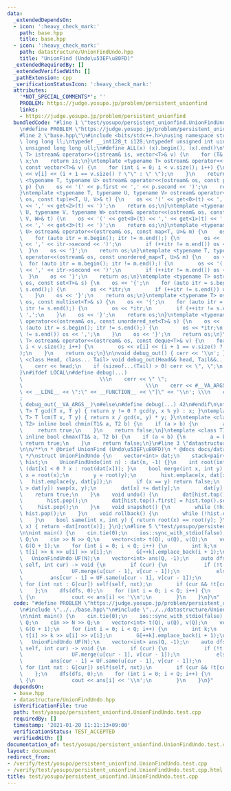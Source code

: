 ```yaml
---
data:
  _extendedDependsOn:
  - icon: ':heavy_check_mark:'
    path: base.hpp
    title: base.hpp
  - icon: ':heavy_check_mark:'
    path: datastructure/UnionFindUndo.hpp
    title: "UnionFind (Undo\u53EF\u80FD)"
  _extendedRequiredBy: []
  _extendedVerifiedWith: []
  _pathExtension: cpp
  _verificationStatusIcon: ':heavy_check_mark:'
  attributes:
    '*NOT_SPECIAL_COMMENTS*': ''
    PROBLEM: https://judge.yosupo.jp/problem/persistent_unionfind
    links:
    - https://judge.yosupo.jp/problem/persistent_unionfind
  bundledCode: "#line 1 \"test/yosupo/persistent_unionfind.UnionFindUndo.test.cpp\"\
    \n#define PROBLEM \"https://judge.yosupo.jp/problem/persistent_unionfind\"\n\n\
    #line 2 \"base.hpp\"\n#include <bits/stdc++.h>\nusing namespace std;\ntypedef\
    \ long long ll;\ntypedef __int128_t i128;\ntypedef unsigned int uint;\ntypedef\
    \ unsigned long long ull;\n#define ALL(x) (x).begin(), (x).end()\n\ntemplate <typename\
    \ T> istream& operator>>(istream& is, vector<T>& v) {\n    for (T& x : v) is >>\
    \ x;\n    return is;\n}\ntemplate <typename T> ostream& operator<<(ostream& os,\
    \ const vector<T>& v) {\n    for (int i = 0; i < v.size(); i++) {\n        os\
    \ << v[i] << (i + 1 == v.size() ? \"\" : \" \");\n    }\n    return os;\n}\ntemplate\
    \ <typename T, typename U> ostream& operator<<(ostream& os, const pair<T, U>&\
    \ p) {\n    os << '(' << p.first << ',' << p.second << ')';\n    return os;\n\
    }\ntemplate <typename T, typename U, typename V> ostream& operator<<(ostream&\
    \ os, const tuple<T, U, V>& t) {\n    os << '(' << get<0>(t) << ',' << get<1>(t)\
    \ << ',' << get<2>(t) << ')';\n    return os;\n}\ntemplate <typename T, typename\
    \ U, typename V, typename W> ostream& operator<<(ostream& os, const tuple<T, U,\
    \ V, W>& t) {\n    os << '(' << get<0>(t) << ',' << get<1>(t) << ',' << get<2>(t)\
    \ << ',' << get<3>(t) << ')';\n    return os;\n}\ntemplate <typename T, typename\
    \ U> ostream& operator<<(ostream& os, const map<T, U>& m) {\n    os << '{';\n\
    \    for (auto itr = m.begin(); itr != m.end();) {\n        os << '(' << itr->first\
    \ << ',' << itr->second << ')';\n        if (++itr != m.end()) os << ',';\n  \
    \  }\n    os << '}';\n    return os;\n}\ntemplate <typename T, typename U> ostream&\
    \ operator<<(ostream& os, const unordered_map<T, U>& m) {\n    os << '{';\n  \
    \  for (auto itr = m.begin(); itr != m.end();) {\n        os << '(' << itr->first\
    \ << ',' << itr->second << ')';\n        if (++itr != m.end()) os << ',';\n  \
    \  }\n    os << '}';\n    return os;\n}\ntemplate <typename T> ostream& operator<<(ostream&\
    \ os, const set<T>& s) {\n    os << '{';\n    for (auto itr = s.begin(); itr !=\
    \ s.end();) {\n        os << *itr;\n        if (++itr != s.end()) os << ',';\n\
    \    }\n    os << '}';\n    return os;\n}\ntemplate <typename T> ostream& operator<<(ostream&\
    \ os, const multiset<T>& s) {\n    os << '{';\n    for (auto itr = s.begin();\
    \ itr != s.end();) {\n        os << *itr;\n        if (++itr != s.end()) os <<\
    \ ',';\n    }\n    os << '}';\n    return os;\n}\ntemplate <typename T> ostream&\
    \ operator<<(ostream& os, const unordered_set<T>& s) {\n    os << '{';\n    for\
    \ (auto itr = s.begin(); itr != s.end();) {\n        os << *itr;\n        if (++itr\
    \ != s.end()) os << ',';\n    }\n    os << '}';\n    return os;\n}\ntemplate <typename\
    \ T> ostream& operator<<(ostream& os, const deque<T>& v) {\n    for (int i = 0;\
    \ i < v.size(); i++) {\n        os << v[i] << (i + 1 == v.size() ? \"\" : \" \"\
    );\n    }\n    return os;\n}\n\nvoid debug_out() { cerr << '\\n'; }\ntemplate\
    \ <class Head, class... Tail> void debug_out(Head&& head, Tail&&... tail) {\n\
    \    cerr << head;\n    if (sizeof...(Tail) > 0) cerr << \", \";\n    debug_out(move(tail)...);\n\
    }\n#ifdef LOCAL\n#define debug(...)                                          \
    \                         \\\n    cerr << \" \";                             \
    \                                        \\\n    cerr << #__VA_ARGS__ << \" :[\"\
    \ << __LINE__ << \":\" << __FUNCTION__ << \"]\" << '\\n'; \\\n    cerr << \" \"\
    ;                                                                     \\\n   \
    \ debug_out(__VA_ARGS__)\n#else\n#define debug(...) 42\n#endif\n\ntemplate <typename\
    \ T> T gcd(T x, T y) { return y != 0 ? gcd(y, x % y) : x; }\ntemplate <typename\
    \ T> T lcm(T x, T y) { return x / gcd(x, y) * y; }\n\ntemplate <class T1, class\
    \ T2> inline bool chmin(T1& a, T2 b) {\n    if (a > b) {\n        a = b;\n   \
    \     return true;\n    }\n    return false;\n}\ntemplate <class T1, class T2>\
    \ inline bool chmax(T1& a, T2 b) {\n    if (a < b) {\n        a = b;\n       \
    \ return true;\n    }\n    return false;\n}\n#line 3 \"datastructure/UnionFindUndo.hpp\"\
    \n\n/**\n * @brief UnionFind (Undo\u53EF\u80FD)\n * @docs docs/datastructure/UnionFindUndo.md\n\
    \ */\nstruct UnionFindUndo {\n    vector<int> dat;\n    stack<pair<int, int>>\
    \ hist;\n    UnionFindUndo(int n) : dat(n, -1) {}\n    int root(int x) { return\
    \ (dat[x] < 0 ? x : root(dat[x])); }\n    bool merge(int x, int y) {\n       \
    \ x = root(x);\n        y = root(y);\n        hist.emplace(x, dat[x]);\n     \
    \   hist.emplace(y, dat[y]);\n        if (x == y) return false;\n        if (dat[x]\
    \ > dat[y]) swap(x, y);\n        dat[x] += dat[y];\n        dat[y] = x;\n    \
    \    return true;\n    }\n    void undo() {\n        dat[hist.top().first] = hist.top().second;\n\
    \        hist.pop();\n        dat[hist.top().first] = hist.top().second;\n   \
    \     hist.pop();\n    }\n    void snapshot() {\n        while (!hist.empty())\
    \ hist.pop();\n    }\n    void rollback() {\n        while (!hist.empty()) undo();\n\
    \    }\n    bool same(int x, int y) { return root(x) == root(y); }\n    int size(int\
    \ x) { return -dat[root(x)]; }\n};\n#line 5 \"test/yosupo/persistent_unionfind.UnionFindUndo.test.cpp\"\
    \n\nint main() {\n    cin.tie(0);\n    ios::sync_with_stdio(false);\n    int N,\
    \ Q;\n    cin >> N >> Q;\n    vector<int> t(Q), u(Q), v(Q);\n    vector<vector<int>>\
    \ G(Q + 1);\n    for (int i = 0; i < Q; i++) {\n        int k;\n        cin >>\
    \ t[i] >> k >> u[i] >> v[i];\n        G[++k].emplace_back(i + 1);\n    }\n\n \
    \   UnionFindUndo UF(N);\n    vector<int> ans(Q, -1);\n    auto dfs = [&](auto\
    \ self, int cur) -> void {\n        if (cur) {\n            if (!t[cur - 1])\n\
    \                UF.merge(u[cur - 1], v[cur - 1]);\n            else\n       \
    \         ans[cur - 1] = UF.same(u[cur - 1], v[cur - 1]);\n        }\n       \
    \ for (int nxt : G[cur]) self(self, nxt);\n        if (cur && !t[cur - 1]) UF.undo();\n\
    \    };\n    dfs(dfs, 0);\n    for (int i = 0; i < Q; i++) {\n        if (~ans[i])\
    \ {\n            cout << ans[i] << '\\n';\n        }\n    }\n}\n"
  code: "#define PROBLEM \"https://judge.yosupo.jp/problem/persistent_unionfind\"\n\
    \n#include \"../../base.hpp\"\n#include \"../../datastructure/UnionFindUndo.hpp\"\
    \n\nint main() {\n    cin.tie(0);\n    ios::sync_with_stdio(false);\n    int N,\
    \ Q;\n    cin >> N >> Q;\n    vector<int> t(Q), u(Q), v(Q);\n    vector<vector<int>>\
    \ G(Q + 1);\n    for (int i = 0; i < Q; i++) {\n        int k;\n        cin >>\
    \ t[i] >> k >> u[i] >> v[i];\n        G[++k].emplace_back(i + 1);\n    }\n\n \
    \   UnionFindUndo UF(N);\n    vector<int> ans(Q, -1);\n    auto dfs = [&](auto\
    \ self, int cur) -> void {\n        if (cur) {\n            if (!t[cur - 1])\n\
    \                UF.merge(u[cur - 1], v[cur - 1]);\n            else\n       \
    \         ans[cur - 1] = UF.same(u[cur - 1], v[cur - 1]);\n        }\n       \
    \ for (int nxt : G[cur]) self(self, nxt);\n        if (cur && !t[cur - 1]) UF.undo();\n\
    \    };\n    dfs(dfs, 0);\n    for (int i = 0; i < Q; i++) {\n        if (~ans[i])\
    \ {\n            cout << ans[i] << '\\n';\n        }\n    }\n}"
  dependsOn:
  - base.hpp
  - datastructure/UnionFindUndo.hpp
  isVerificationFile: true
  path: test/yosupo/persistent_unionfind.UnionFindUndo.test.cpp
  requiredBy: []
  timestamp: '2021-01-20 11:11:13+09:00'
  verificationStatus: TEST_ACCEPTED
  verifiedWith: []
documentation_of: test/yosupo/persistent_unionfind.UnionFindUndo.test.cpp
layout: document
redirect_from:
- /verify/test/yosupo/persistent_unionfind.UnionFindUndo.test.cpp
- /verify/test/yosupo/persistent_unionfind.UnionFindUndo.test.cpp.html
title: test/yosupo/persistent_unionfind.UnionFindUndo.test.cpp
---
```

